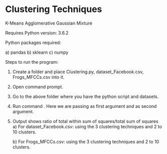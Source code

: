 # Clustering Techniques 

K-Means
Agglomerative
Gaussian Mixture

Requires Python version: 3.6.2


Python packages required:

a) pandas
b) sklearn
c) numpy

Steps to run the program:

1. Create a folder and place Clustering.py, dataset_Facebook.csv, Frogs_MFCCs.csv into it.
2. Open command prompt.
3. Go to the above folder where you have the python script and datasets.
4. Run command <python Clustering.py dataset_Facebook.csv Frogs_MFCCs.csv>. Here we are passing <facebook dataset filename> as first argument and <anuran dataset filename> as second argument.
5. Output shows ratio of total within sum of squares/total sum of squares 
	a) For dataset_Facebook.csv: using the 3 clustering 		  	techniques and  2 to 10 clusters.

 	b) For Frogs_MFCCs.csv: using the 3 clustering techniques 	and  2 to 10 clusters.

 
